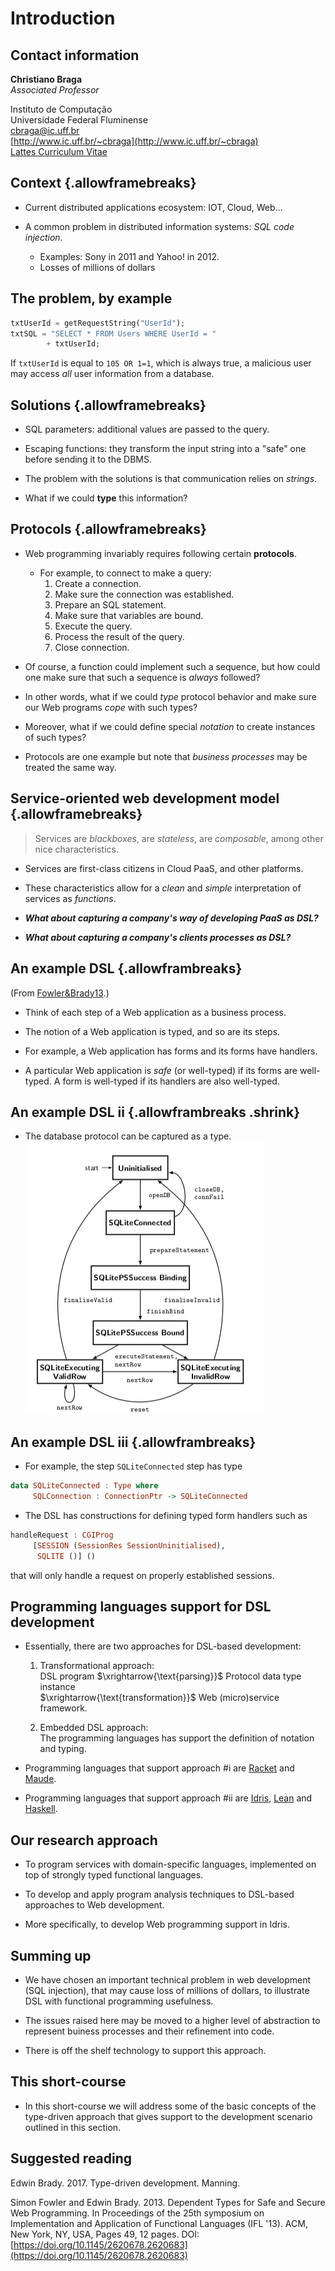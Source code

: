 # Introduction

## Contact information

**Christiano Braga**  
_Associated Professor_

Instituto de Computação  
Universidade Federal Fluminense  
[cbraga@ic.uff.br](mailto:cbraga@ic.uff.br)  
[http://www.ic.uff.br/~cbraga](http://www.ic.uff.br/~cbraga)  
[Lattes Curriculum Vitae](http://lattes.cnpq.br/0535266455387139)  

## Context {.allowframebreaks}

* Current distributed applications ecosystem: IOT, Cloud, Web...  

* A common problem in distributed information systems: _SQL code injection_.  
	* Examples: Sony in 2011 and Yahoo! in 2012.  
	* Losses of millions of dollars  

## The problem, by example
```php
txtUserId = getRequestString("UserId");
txtSQL = "SELECT * FROM Users WHERE UserId = " 
		+ txtUserId;
```  
  If `txtUserId` is equal to `105 OR 1=1`, which is always true, a
  malicious user may access _all_ user information from a database.  

## Solutions {.allowframebreaks}

* SQL parameters: additional values are passed to the query.  
* Escaping functions: they transform the input string into a "safe"
    one before sending it to the DBMS.  
  
* The problem with the solutions is that communication relies on
  _strings_. 
  
* What if we could **type** this information?

## Protocols {.allowframebreaks}

* Web programming invariably requires following certain **protocols**.
  * For example, to connect to make a query:
	  1. Create a connection.
	  1. Make sure the connection was established.
	  1. Prepare an SQL statement.
	  1. Make sure that variables are bound.
	  1. Execute the query.
	  1. Process the result of the query.
	  1. Close connection.

* Of course, a function could implement such a
  sequence, but how could one make sure that such a sequence is
  _always_ followed?
  
* In other words, what if we could _type_ protocol behavior and make
  sure our Web programs _cope_ with such types? 
  
* Moreover, what if we could define special _notation_ to create
  instances of such types? 

* Protocols are one example but note that _business processes_ may be treated the same way.

## Service-oriented web development model {.allowframebreaks}

> Services are _blackboxes_, are _stateless_, are _composable_, among other nice characteristics.

* Services are first-class citizens in Cloud PaaS, and other platforms. 

* These characteristics allow for a _clean_ and _simple_
  interpretation of services as _functions_.
  
* _**What about capturing a company's way of developing PaaS as DSL?**_

* _**What about capturing a company's clients processes as DSL?**_

## An example DSL {.allowframbreaks}

(From [Fowler&Brady13](#Fowler&Brady13).)

* Think of each step of a Web application as a business process.

* The notion of a Web application is typed, and so are its steps.

* For example, a Web application has forms and its forms have handlers. 

* A particular Web application is _safe_ (or well-typed) if its forms are 
  well-typed. A form is well-typed if its handlers are also well-typed.

## An example DSL ii {.allowframbreaks .shrink}

* The database protocol can be captured as a type.  
![Database protocol](./intro/db-protocol.png "Database protocol")

## An example DSL iii {.allowframbreaks}

* For example, the step `SQLiteConnected` step has type
```haskell
data SQLiteConnected : Type where
     SQLConnection : ConnectionPtr -> SQLiteConnected
```

* The DSL has constructions for defining typed form handlers such as 
```haskell
handleRequest : CGIProg
     [SESSION (SessionRes SessionUninitialised),
      SQLITE ()] ()
```
that will only handle a request on properly established sessions.

## Programming languages support for DSL development

* Essentially, there are two approaches for DSL-based development:  
	1. Transformational approach:  
	  DSL program $\xrightarrow{\text{parsing}}$ Protocol
	  data type instance  
	  $\xrightarrow{\text{transformation}}$ Web (micro)service framework.

	2. Embedded DSL approach:  
	  The programming languages has support the definition of notation and
	  typing.  
	  
* Programming languages that support approach #i are [Racket](http://racket-lang.org) and [Maude](http://maude.cs.uiuc.edu).
* Programming languages that support approach #ii are [Idris](http://www.idris-lang.org), [Lean](https://leanprover.github.io/) and [Haskell](http://haskell.org).

## Our research approach

* To program services with domain-specific languages, implemented on top of
  strongly typed functional languages.  
  
* To develop and apply program analysis techniques to DSL-based
  approaches to Web development. 
  
* More specifically, to develop Web programming support in Idris.
	 
## Summing up

* We have chosen an important technical problem in web development
  (SQL injection), that may cause loss of millions of dollars, to
  illustrate DSL with functional programming usefulness.
  
* The issues raised here may be moved to a higher level of abstraction
  to represent buiness processes and their refinement into code.
  
* There is off the shelf technology to support this approach.

## This short-course

* In this short-course we will address some of the basic concepts of
  the type-driven approach that gives support to the development
  scenario outlined in this section.

## Suggested reading

<a name="Brady17"> Edwin Brady</a>. 2017. Type-driven development. Manning.

<a name="Fowler&Brady13"> Simon Fowler and Edwin Brady</a>. 2013. Dependent Types for Safe and
Secure Web Programming. In Proceedings of the 25th symposium on
Implementation and Application of Functional Languages (IFL '13). ACM,
New York, NY, USA, Pages 49, 12 pages. DOI:
[https://doi.org/10.1145/2620678.2620683](https://doi.org/10.1145/2620678.2620683)
